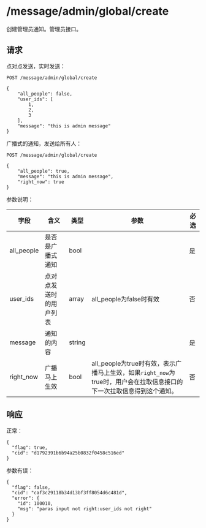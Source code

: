# /message/admin/global/create

创建管理员通知。管理员接口。

## 请求

点对点发送，实时发送：

```
POST /message/admin/global/create

{
	"all_people": false,
	"user_ids": [
		1,
		2,
		3
	],
	"message": "this is admin message"
}
```

广播式的通知，发送给所有人：

```
POST /message/admin/global/create

{
	"all_people": true,
	"message": "this is admin message",
	"right_now": true
}
```

参数说明：

| 字段   |      含义   |类型  |   参数 |  必选 |
|----------|--------|------|------|------|
| all_people |    是否是广播式通知   |   bool | | 是 |
| user_ids | 点对点发送时的用户列表 | array | all_people为false时有效 | 否 |
| message | 通知的内容 | string |  | 是 |
| right_now | 广播马上生效 | bool | all_people为true时有效，表示广播马上生效，如果`right_now`为true时，用户会在拉取信息接口的下一次拉取信息得到这个通知。 | 否 |



## 响应

正常：

```
{
  "flag": true,
  "cid": "d1792391b6b94a25b0832f0458c516ed"
}
```


参数有误：

```
{
  "flag": false,
  "cid": "caf3c29118b34d13bf3ff8054d6c481d",
  "error": {
    "id": 100010,
    "msg": "paras input not right:user_ids not right"
  }
}
```